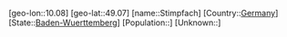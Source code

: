 ﻿---
location: [49.07,10.08]
type: City
tags:
- geo/City


SpocWebEntityId: 34570
isDeleted: false
confidential: public

---
[geo-lon::10.08]
[geo-lat::49.07]
[name::Stimpfach]
[Country::[Germany](geo/Continent/Europe/Germany.md)]
[State::[Baden-Wuerttemberg](geo/Continent/Europe/Germany/Baden-Wuerttemberg.md)]
[Population::]
[Unknown::]

